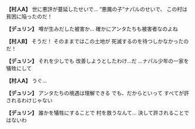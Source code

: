 
**【村人A】**
世に悪評が蔓延したせいで…
“悪魔の子”ナパルのせいで、
この村は貧困に陥ったのだ！

**【デュリン】**
噂が生みだした被害か…
確かにアンタたちも被害者なのよね

**【村人B】**
そうだ！
そのままではこの土地が
死滅するのを待つしかなかったのだ！

**【デュリン】**
それを少しでも
改善しようとしたわけ…だ
…ナパル少年の一家を犠牲にして

**【村人A】**
うぐ…

**【デュリン】**
アンタたちの境遇は理解できる
でも、だからといって
すべてが許されるわけじゃない

**【デュリン】**
誰かを犠牲にすることで
村を救うなんて…
決して許されることではないわ